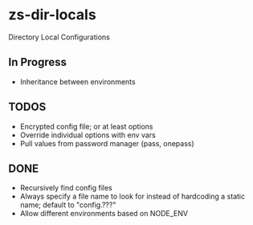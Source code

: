 # zs-dir-locals

Directory Local Configurations

## In Progress
- Inheritance between environments

## TODOS
- Encrypted config file; or at least options
- Override individual options with env vars
- Pull values from password manager (pass, onepass)

## DONE
- Recursively find config files
- Always specify a file name to look for instead of hardcoding a static name; default to "config.???"
- Allow different environments based on NODE_ENV
